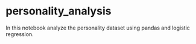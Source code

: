 # personality_analysis
In this notebook analyze the personality dataset using pandas and logistic regression.
